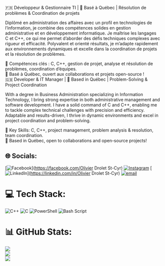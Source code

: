 🇫🇷 Développeur & Gestionnaire TI | 🚀 Basé à Québec | Résolution de problèmes & Coordination de projets <br/>

Diplômé en administration des affaires avec un profil en technologies de l’information, je combine des compétences solides en gestion administrative et en développement informatique. Je maîtrise les langages C et C++, ce qui me permet d’aborder des défis techniques complexes avec rigueur et efficacité. Polyvalent et orienté résultats, je m’adapte rapidement aux environnements dynamiques et excelle dans la coordination de projets et la résolution de problèmes.

🔹 Compétences clés : C, C++, gestion de projet, analyse et résolution de problèmes, coordination d’équipes.<br/>
🔹 Basé à Québec, ouvert aux collaborations et projets open-source !<br/>
🇬🇧 Developer & IT Manager | 🚀 Based in Québec | Problem-Solving & Project Coordination<br/>

With a degree in Business Administration specializing in Information Technology, I bring strong expertise in both administrative management and software development. I have a solid command of C and C++, enabling me to tackle complex technical challenges with precision and efficiency. Adaptable and results-driven, I thrive in dynamic environments and excel in project coordination and problem-solving.

🔹 Key Skills: C, C++, project management, problem analysis & resolution, team coordination.<br/>
🔹 Based in Québec, open to collaborations and open-source projects!<br/>

## 🌐 Socials:
[![Facebook](https://img.shields.io/badge/Facebook-%231877F2.svg?logo=Facebook&logoColor=white)](https://facebook.com/Olivier Drolet St-Cyr) [![Instagram](https://img.shields.io/badge/Instagram-%23E4405F.svg?logo=Instagram&logoColor=white)](https://instagram.com/olidstcyr) [![LinkedIn](https://img.shields.io/badge/LinkedIn-%230077B5.svg?logo=linkedin&logoColor=white)](https://linkedin.com/in/Olivier Drolet St-Cyr) [![email](https://img.shields.io/badge/Email-D14836?logo=gmail&logoColor=white)](mailto:olivierd.st-cyr@hotmail.ca) 

# 💻 Tech Stack:
![C++](https://img.shields.io/badge/c++-%2300599C.svg?style=for-the-badge&logo=c%2B%2B&logoColor=white) ![C](https://img.shields.io/badge/c-%2300599C.svg?style=for-the-badge&logo=c&logoColor=white) ![PowerShell](https://img.shields.io/badge/PowerShell-%235391FE.svg?style=for-the-badge&logo=powershell&logoColor=white) ![Bash Script](https://img.shields.io/badge/bash_script-%23121011.svg?style=for-the-badge&logo=gnu-bash&logoColor=white)
# 📊 GitHub Stats:
![](https://github-readme-stats.vercel.app/api?username=odrolet&theme=transparent&hide_border=false&include_all_commits=false&count_private=false)<br/>
![](https://nirzak-streak-stats.vercel.app/?user=odrolet&theme=transparent&hide_border=false)<br/>
![](https://github-readme-stats.vercel.app/api/top-langs/?username=odrolet&theme=transparent&hide_border=false&include_all_commits=false&count_private=false&layout=compact)

<!-- Proudly created with GPRM ( https://gprm.itsvg.in ) -->
